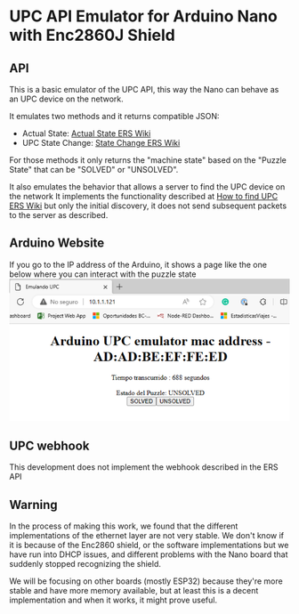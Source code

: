 # UPC API Emulator for Arduino Nano with Enc2860J Shield 

## API 
This is a basic emulator of the UPC API, this way the Nano can behave as an UPC device on the network.

It emulates two methods and it returns compatible JSON:

* Actual State: <a href="https://wiki.escaperoomsupplier.com/wiki/Upc-api-v2.0.0#Actual_state_info">Actual State ERS Wiki</a>
* UPC State Change: <a href="https://wiki.escaperoomsupplier.com/wiki/Upc-api-v2.0.0#UPC_state_change">State Change ERS Wiki</a>

For those methods it only returns the "machine state" based on the "Puzzle State" that can be "SOLVED" or "UNSOLVED".

It also emulates the behavior that allows a server to find the UPC device on the network
It implements the functionality described at <a href="https://wiki.escaperoomsupplier.com/wiki/Upc-api-v2.0.0#How_to_find_UPC_on_local_network.3F">How to find UPC ERS Wiki</a> but only the initial discovery, it does not send subsequent packets to the server as described.

## Arduino Website

If you go to the IP address of the Arduino, it shows a page like the one below where you can interact with the puzzle state
!["Arduino webpage"](https://github.com/gabrielcor/node-redescape-EscapeRoomSupplier/blob/main/Documentation/screenshots/ArduinoUPCEmulator01.png)

## UPC webhook
This development does not implement the webhook described in the ERS API

## Warning
In the process of making this work, we found that the different implementations of the ethernet layer are not very stable.
We don't know if it is because of the Enc2860 shield, or the software implementations but we have run into DHCP issues, and different
problems with the Nano board that suddenly stopped recognizing the shield.

We will be focusing on other boards (mostly ESP32) because they're more stable and have more memory available, but at least this is a decent
implementation and when it works, it might prove useful.
